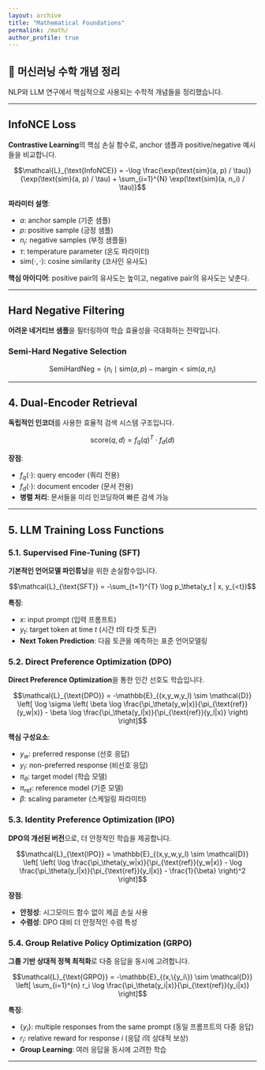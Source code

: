 ```yaml
---
layout: archive
title: "Mathematical Foundations"
permalink: /math/
author_profile: true
---
```


<script>
window.MathJax = {
  tex: {
    inlineMath: [['$', '$'], ['\\(', '\\)']],
    displayMath: [['$$', '$$'], ['\\[', '\\]']],
    processEscapes: true,
    processEnvironments: true
  },
  options: {
    skipHtmlTags: ['script', 'noscript', 'style', 'textarea', 'pre']
  }
};
</script>
<script type="text/javascript" id="MathJax-script" async
  src="https://cdn.jsdelivr.net/npm/mathjax@3/es5/tex-mml-chtml.js">
</script>

## 🧮 머신러닝 수학 개념 정리

NLP와 LLM 연구에서 핵심적으로 사용되는 수학적 개념들을 정리했습니다.

---

## InfoNCE Loss

**Contrastive Learning**의 핵심 손실 함수로, anchor 샘플과 positive/negative 예시들을 비교합니다.

$$\mathcal{L}_{\text{InfoNCE}} = -\log \frac{\exp(\text{sim}(a, p) / \tau)}{\exp(\text{sim}(a, p) / \tau) + \sum_{i=1}^{N} \exp(\text{sim}(a, n_i) / \tau)}$$

**파라미터 설명**:
- $a$: anchor sample (기준 샘플)
- $p$: positive sample (긍정 샘플)
- $n_i$: negative samples (부정 샘플들)
- $\tau$: temperature parameter (온도 파라미터)
- $\text{sim}(\cdot, \cdot)$: cosine similarity (코사인 유사도)

**핵심 아이디어**: positive pair의 유사도는 높이고, negative pair의 유사도는 낮춘다.

---

## Hard Negative Filtering

**어려운 네거티브 샘플**을 필터링하여 학습 효율성을 극대화하는 전략입니다.

### Semi-Hard Negative Selection
$$\text{SemiHardNeg} = \{n_i \mid \text{sim}(a, p) - \text{margin} < \text{sim}(a, n_i)$$

---

## 4. Dual-Encoder Retrieval

**독립적인 인코더**를 사용한 효율적 검색 시스템 구조입니다.

$$\text{score}(q, d) = f_q(q)^T \cdot f_d(d)$$

**장점**:
- $f_q(\cdot)$: query encoder (쿼리 전용)
- $f_d(\cdot)$: document encoder (문서 전용)
- **병렬 처리**: 문서들을 미리 인코딩하여 빠른 검색 가능

---

## 5. LLM Training Loss Functions

### 5.1. Supervised Fine-Tuning (SFT)

**기본적인 언어모델 파인튜닝**을 위한 손실함수입니다.

$$\mathcal{L}_{\text{SFT}} = -\sum_{t=1}^{T} \log p_\theta(y_t | x, y_{<t})$$

**특징**:
- $x$: input prompt (입력 프롬프트)
- $y_t$: target token at time $t$ (시간 $t$의 타겟 토큰)
- **Next Token Prediction**: 다음 토큰을 예측하는 표준 언어모델링

### 5.2. Direct Preference Optimization (DPO)

**Direct Preference Optimization**을 통한 인간 선호도 학습입니다.

$$\mathcal{L}_{\text{DPO}} = -\mathbb{E}_{(x,y_w,y_l) \sim \mathcal{D}} \left[ \log \sigma \left( \beta \log \frac{\pi_\theta(y_w|x)}{\pi_{\text{ref}}(y_w|x)} - \beta \log \frac{\pi_\theta(y_l|x)}{\pi_{\text{ref}}(y_l|x)} \right) \right]$$

**핵심 구성요소**:
- $y_w$: preferred response (선호 응답)
- $y_l$: non-preferred response (비선호 응답)
- $\pi_\theta$: target model (학습 모델)
- $\pi_{\text{ref}}$: reference model (기준 모델)
- $\beta$: scaling parameter (스케일링 파라미터)

### 5.3. Identity Preference Optimization (IPO)

**DPO의 개선된 버전**으로, 더 안정적인 학습을 제공합니다.

$$\mathcal{L}_{\text{IPO}} = \mathbb{E}_{(x,y_w,y_l) \sim \mathcal{D}} \left[ \left( \log \frac{\pi_\theta(y_w|x)}{\pi_{\text{ref}}(y_w|x)} - \log \frac{\pi_\theta(y_l|x)}{\pi_{\text{ref}}(y_l|x)} - \frac{1}{\beta} \right)^2 \right]$$

**장점**:
- **안정성**: 시그모이드 함수 없이 제곱 손실 사용
- **수렴성**: DPO 대비 더 안정적인 수렴 특성

### 5.4. Group Relative Policy Optimization (GRPO)

**그룹 기반 상대적 정책 최적화**로 다중 응답을 동시에 고려합니다.

$$\mathcal{L}_{\text{GRPO}} = -\mathbb{E}_{(x,\{y_i\}) \sim \mathcal{D}} \left[ \sum_{i=1}^{n} r_i \log \frac{\pi_\theta(y_i|x)}{\pi_{\text{ref}}(y_i|x)} \right]$$

**특징**:
- $\{y_i\}$: multiple responses from the same prompt (동일 프롬프트의 다중 응답)
- $r_i$: relative reward for response $i$ (응답 $i$의 상대적 보상)
- **Group Learning**: 여러 응답을 동시에 고려한 학습

---

